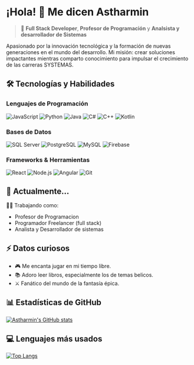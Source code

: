 # ¡Hola! 👋 Me dicen Astharmin

> 🚀 **Full Stack Developer**, **Profesor de Programación** y **Analsista y desarrollador de Sistemas**

Apasionado por la innovación tecnológica y la formación de nuevas generaciones en el mundo del desarrollo. Mi misión: crear soluciones impactantes mientras comparto conocimiento para impulsar el crecimiento de las carreras SYSTEMAS.

## 🛠️ Tecnologías y Habilidades

### Lenguajes de Programación  
![JavaScript](https://img.shields.io/badge/-JavaScript-F7DF1E?style=flat-square&logo=javascript&logoColor=black)
![Python](https://img.shields.io/badge/-Python-3776AB?style=flat-square&logo=python&logoColor=white)
![Java](https://img.shields.io/badge/-Java-007396?style=flat-square&logo=java&logoColor=white)
![C#](https://img.shields.io/badge/-C%23-239120?style=flat-square&logo=c-sharp&logoColor=white)
![C++](https://img.shields.io/badge/-C++-00599C?style=flat-square&logo=c%2B%2B&logoColor=white)
![Kotlin](https://img.shields.io/badge/-Kotlin-7F52FF?style=flat-square&logo=kotlin&logoColor=white)

### Bases de Datos  
![SQL Server](https://img.shields.io/badge/-SQL%20Server-CC2927?style=flat-square&logo=microsoft-sql-server&logoColor=white)
![PostgreSQL](https://img.shields.io/badge/-PostgreSQL-4169E1?style=flat-square&logo=postgresql&logoColor=white)
![MySQL](https://img.shields.io/badge/-MySQL-4479A1?style=flat-square&logo=mysql&logoColor=white)
![Firebase](https://img.shields.io/badge/-Firebase-FFCA28?style=flat-square&logo=firebase&logoColor=black)

### Frameworks & Herramientas  
![React](https://img.shields.io/badge/-React-61DAFB?style=flat-square&logo=react&logoColor=black)
![Node.js](https://img.shields.io/badge/-Node.js-339933?style=flat-square&logo=node.js&logoColor=white)
![Angular](https://img.shields.io/badge/-Angular-DD0031?style=flat-square&logo=angular&logoColor=white)
![Git](https://img.shields.io/badge/-Git-F05032?style=flat-square&logo=git&logoColor=white)
## 🌱 Actualmente...

👩‍💻 Trabajando como:

* Profesor de Programacion
* Programador Freelancer (full stack)
* Analista y Desarrollador de sistemas

## ⚡ Datos curiosos  

- 🎮 Me encanta jugar en mi tiempo libre.
- 📚 Adoro leer libros, especialmente los de temas belicos.
- ⚔️ Fanático del mundo de la fantasía épica.  

## 📊 Estadísticas de GitHub
[![Astharmin's GitHub stats](https://github-readme-stats.vercel.app/api?username=Astharmin&show_icons=true&theme=radical&random=1)](https://github.com/Astharmin)

## 💻 Lenguajes más usados 
[![Top Langs](https://github-readme-stats.vercel.app/api/top-langs/?username=Astharmin&layout=compact&theme=radical)](https://github.com/Astharmin)
